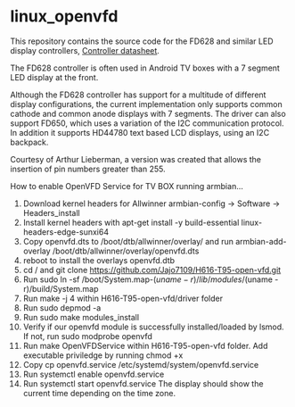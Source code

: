 # linux_openvfd

This repository contains the source code for the FD628 and similar LED display controllers,
[Controller datasheet](http://pdf1.alldatasheet.com/datasheet-pdf/view/232882/PTC/PT6964.html).

The FD628 controller is often used in Android TV boxes with a 7 segment LED display at the front.

Although the FD628 controller has support for a multitude of different display configurations,
the current implementation only supports common cathode and common anode displays with 7 segments.
The driver can also support FD650, which uses a variation of the I2C communication protocol.
In addition it supports HD44780 text based LCD displays, using an I2C backpack.

Courtesy of Arthur Lieberman, a version was created that allows the insertion of pin numbers greater than 255.

How to enable OpenVFD Service for TV BOX running armbian...

1. Download kernel headers for Allwinner armbian-config -> Software -> Headers_install
2. Install kernel headers with apt-get install -y build-essential linux-headers-edge-sunxi64
3. Copy openvfd.dts to /boot/dtb/allwinner/overlay/ and run armbian-add-overlay /boot/dtb/allwinner/overlay/openvfd.dts
4. reboot to install the overlays openvfd.dtb
5. cd / and git clone https://github.com/Jajo7109/H616-T95-open-vfd.git
6. Run sudo ln -sf /boot/System.map-$(uname -r) /lib/modules/$(uname -r)/build/System.map
7. Run make -j 4 within H616-T95-open-vfd/driver folder
8. Run sudo depmod -a
9. Run sudo make modules_install
10. Verify if our openvfd module is successfully installed/loaded by lsmod. If not, run sudo modprobe openvfd
11. Run make OpenVFDService within H616-T95-open-vfd folder. Add executable priviledge by running chmod +x
12. Copy cp openvfd.service /etc/systemd/system/openvfd.service
13. Run systemctl enable openvfd.service
14. Run systemctl start openvfd.service
The display should show the current time depending on the time zone.
